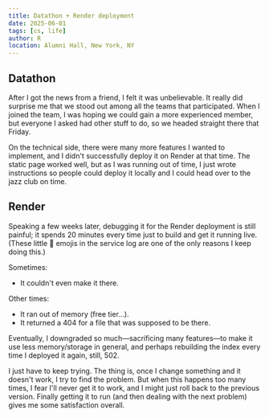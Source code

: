 ```yaml
---
title: Datathon + Render deployment
date: 2025-06-01
tags: [cs, life]
author: R
location: Alumni Hall, New York, NY
---
```

## Datathon
After I got the news from a friend, I felt it was unbelievable. It really did surprise me that we stood out among all the teams that participated. When I joined the team, I was hoping we could gain a more experienced member, but everyone I asked had other stuff to do, so we headed straight there that Friday.

On the technical side, there were many more features I wanted to implement, and I didn't successfully deploy it on Render at that time. The static page worked well, but as I was running out of time, I just wrote instructions so people could deploy it locally and I could head over to the jazz club on time.

## Render
Speaking a few weeks later, debugging it for the Render deployment is still painful; it spends 20 minutes every time just to build and get it running live. (These little 🎉 emojis in the service log are one of the only reasons I keep doing this.)

Sometimes:
- It couldn't even make it there.

Other times:
- It ran out of memory (free tier...).
- It returned a 404 for a file that was supposed to be there.

Eventually, I downgraded so much—sacrificing many features—to make it use less memory/storage in general, and perhaps rebuilding the index every time I deployed it again,
still,
502.

I just have to keep trying. The thing is, once I change something and it doesn't work, I try to find the problem. But when this happens too many times, I fear I'll never get it to work, and I might just roll back to the previous version. Finally getting it to run (and then dealing with the next problem) gives me some satisfaction overall.